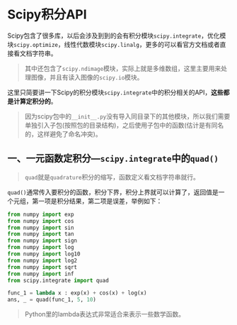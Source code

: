 # Scipy积分API

Scipy包含了很多库，以后会涉及到到的会有积分模块`scipy.integrate`，优化模块`scipy.optimize`，线性代数模块`scipy.linalg`，更多的可以看官方文档或者直接看文档字符串。

> 其中还包含了`scipy.ndimage`模块，实际上就是多维数组，这里主要用来处理图像，并且有读入图像的`scipy.io`模块。

这里只简要讲一下Scipy的积分模块`scipy.integrate`中的积分相关的API，**这些都是计算定积分的**。

> 因为scipy包中的`__init__.py`没有导入同目录下的其他模块，所以我们需要单独引入子包(按照包的目录结构)，之后使用子包中的函数(估计是有同名的，这样避免了命名冲突)。

## 一、一元函数定积分—`scipy.integrate`中的`quad()`

> `quad`就是`quadrature`积分的缩写，函数定义看文档字符串就行。

`quad()`通常传入要积分的函数，积分下界，积分上界就可以计算了，返回值是一个元组，第一项是积分结果，第二项是误差，举例如下：

```python
from numpy import exp
from numpy import cos
from numpy import sin
from numpy import tan
from numpy import sign
from numpy import log
from numpy import log10
from numpy import log2
from numpy import sqrt
from numpy import inf
from scipy.integrate import quad

func_1 = lambda x : exp(x) + cos(x) + log(x)
ans, _ = quad(func_1, 5, 10)
```

> Python里的lambda表达式非常适合来表示一些数学函数。

